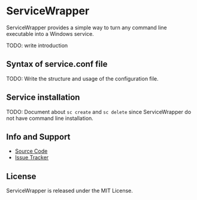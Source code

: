 # ServiceWrapper

ServiceWrapper provides a simple way to turn any command line executable into
a Windows service.

TODO: write introduction

## Syntax of service.conf file

TODO: Write the structure and usage of the configuration file.

## Service installation

TODO: Document about `sc create` and `sc delete` since ServiceWrapper do not
have command line installation.

## Info and Support

* [Source Code](http://github.com/luislavena/service_wrapper)
* [Issue Tracker](http://github.com/luislavena/service_wrapper/issues)

## License

ServiceWrapper is released under the MIT License.
